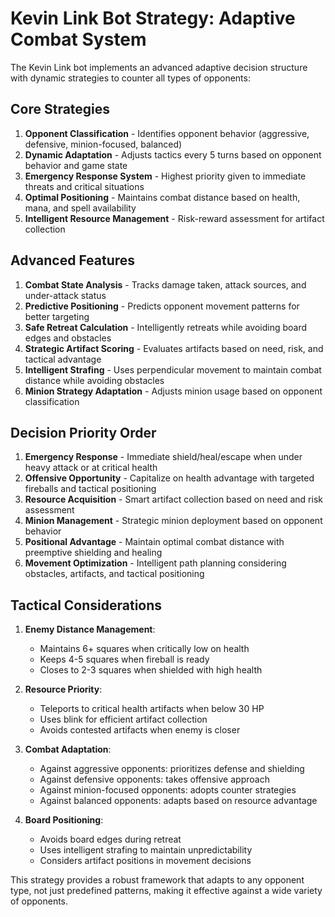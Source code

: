 # Kevin Link Bot Strategy: Adaptive Combat System

The Kevin Link bot implements an advanced adaptive decision structure with dynamic strategies to counter all types of opponents:

## Core Strategies

1. **Opponent Classification** - Identifies opponent behavior (aggressive, defensive, minion-focused, balanced)
2. **Dynamic Adaptation** - Adjusts tactics every 5 turns based on opponent behavior and game state
3. **Emergency Response System** - Highest priority given to immediate threats and critical situations
4. **Optimal Positioning** - Maintains combat distance based on health, mana, and spell availability
5. **Intelligent Resource Management** - Risk-reward assessment for artifact collection

## Advanced Features

1. **Combat State Analysis** - Tracks damage taken, attack sources, and under-attack status
2. **Predictive Positioning** - Predicts opponent movement patterns for better targeting
3. **Safe Retreat Calculation** - Intelligently retreats while avoiding board edges and obstacles
4. **Strategic Artifact Scoring** - Evaluates artifacts based on need, risk, and tactical advantage
5. **Intelligent Strafing** - Uses perpendicular movement to maintain combat distance while avoiding obstacles
6. **Minion Strategy Adaptation** - Adjusts minion usage based on opponent classification

## Decision Priority Order

1. **Emergency Response** - Immediate shield/heal/escape when under heavy attack or at critical health
2. **Offensive Opportunity** - Capitalize on health advantage with targeted fireballs and tactical positioning
3. **Resource Acquisition** - Smart artifact collection based on need and risk assessment
4. **Minion Management** - Strategic minion deployment based on opponent behavior
5. **Positional Advantage** - Maintain optimal combat distance with preemptive shielding and healing
6. **Movement Optimization** - Intelligent path planning considering obstacles, artifacts, and tactical positioning

## Tactical Considerations

1. **Enemy Distance Management**:
   - Maintains 6+ squares when critically low on health
   - Keeps 4-5 squares when fireball is ready
   - Closes to 2-3 squares when shielded with high health
   
2. **Resource Priority**:
   - Teleports to critical health artifacts when below 30 HP
   - Uses blink for efficient artifact collection
   - Avoids contested artifacts when enemy is closer
   
3. **Combat Adaptation**:
   - Against aggressive opponents: prioritizes defense and shielding
   - Against defensive opponents: takes offensive approach
   - Against minion-focused opponents: adopts counter strategies
   - Against balanced opponents: adapts based on resource advantage

4. **Board Positioning**:
   - Avoids board edges during retreat
   - Uses intelligent strafing to maintain unpredictability
   - Considers artifact positions in movement decisions

This strategy provides a robust framework that adapts to any opponent type, not just predefined patterns, making it effective against a wide variety of opponents.